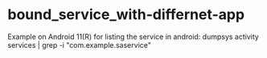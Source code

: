 # bound_service_with-differnet-app
Example on Android 11(R)
for listing the service in android: dumpsys activity services | grep -i "com.example.saservice"
